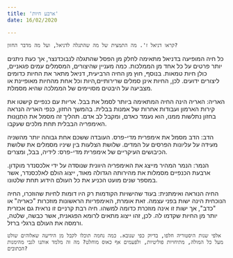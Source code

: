 ```yaml
---
title: 'ארבע חיות'
date: 16/02/2020

---
```


`קראו דניאל ז'. מה התמצית של מה שהתגלה לדניאל, ועל מה מדבר החזון?`

כל חיה המופיעה בדניאל מתאימה לחלק מן הפסל שהתגלה לנבוכדנצר, אך כעת ניתנים יותר פרטים על כל אחד מן הממלכות. כמה מעניין שהיצורים, המסמלים עמים פגאניים, כולן חיות טמאות. בנוסף, חוץ מן החיה הרביעית, דניאל מתאר את החיות כדומים ליצורים ידועים. לכן, החיות אינן סמלים שרירותיים,היות וכל אחת מהחיות מאופיינת או מצביעה על היבטים מסויימים של הממלכה שהיא מסמלת.

האריה: האריה הינה החיה המתאימה ביותר לסמל את בבל. אריות עם כנפיים קישטו את קירות הארמון ועבודות אחרות של אמנות בבלית. בהמשך החזון, כנפי האריה הנראה בחזון נתלשות ממנו, הוא נעמד כאדם, ומקבל לב אדם. תהליך זה מסמל את הִתְנַוְּנוּת האימפריה הבבלית תחת מלכים שעקבו.

הדב: הדב מסמל את אימפרית מדי-פרס. העובדה ששכם אחת גבוהה יותר מהשניה מעידה על עליונות הפרסים על המדים. שלושת הצלעות בין שיניו מסמלים את שלושת הכיבושים העיקריים של אימפרית מדי-פרס: לידיה, בבל, ומצרים.

הנמר: הנמר המהיר מייצג את האימפריה היוונית שנוסדה על ידי אלכסנדר מוקדון. ארבעת הכנפיים מסמלות את מהירותה הגדולה מאוד, ייצוג הולם לאלכסנדר, אשר במספר שנים מועט הכניע את כל העולם הידוע תחת שלטונו. 

החיה הנוראה ואימתנית: בעוד שהישויות הקודמות רק היו דומות לחיות שהוזכרו, החיה הנוכחית הינה ישות בפני עצמה. זאת אומרת, האימפריות הראשונות מוזכרות "כאריה" או "כדב", אך ישות זו אינה מוזכרת כדומה למשהו. חיה רבת קרניים זו נראית גם אכזרית יותר מן החיות שקדמו לה. לכן, זהו ייצוג מתאים לרומא הפגאנית, אשר כבשה, שלטה, ורמסה את העולם ברגלי ברזל. 

`אלפי שנות היסטוריה חלפו, בדיוק כפי שנובא. כמה נחמה תוכלו לקבל מן הידיעה שאלוהים שולט מעל כל המולה, מתיחויות פוליטיות, ולפעמים אף כאוס מוחלט? מה זה מלמד אותנו לגבי מהימנות הכתובים?`